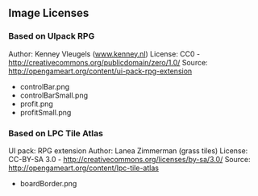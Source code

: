 ## Image Licenses

### Based on UIpack RPG
Author: Kenney Vleugels (www.kenney.nl)
License: CC0 - http://creativecommons.org/publicdomain/zero/1.0/
Source: http://opengameart.org/content/ui-pack-rpg-extension

- controlBar.png
- controlBarSmall.png
- profit.png
- profitSmall.png

### Based on LPC Tile Atlas
UI pack: RPG extension
Author: Lanea Zimmerman (grass tiles)
License: CC-BY-SA 3.0 - http://creativecommons.org/licenses/by-sa/3.0/
Source: http://opengameart.org/content/lpc-tile-atlas

- boardBorder.png
